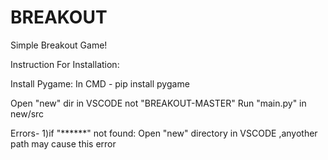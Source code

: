 # BREAKOUT
Simple Breakout Game!

Instruction For Installation:

Install Pygame: In CMD - pip install pygame

Open "new" dir in VSCODE not "BREAKOUT-MASTER" Run "main.py" in new/src

Errors- 1)if "******" not found: Open "new" directory in VSCODE ,anyother path may cause this error
